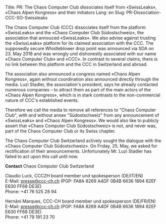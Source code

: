 Title: PR: The Chaos Computer Club dissociates itself from «SwissLeaks», «Chaos Alpen Kongress» and their initiators
Lang: en
Slug: PR-Dissociation-CCC-SO-Swissleaks

The Chaos Computer Club (CCC) dissociates itself from the platform «SwissLeaks» and the «Chaos Computer Club Südostschweiz», the association that annouced «SwissLeaks». We also advise against trusting the «SwissLeaks» platform for its claimed association with the CCC. The supposedly secure Whistleblower drop point was announced via SDA on 23. May 2018 and was wrongly und dishonestly associated with our name «Chaos Computer Club» and «CCC». In contrast to several claims, there is no link between this platform and the CCC in Switzerland and abroad.

The association also announced a congress named «Chaos Alpen Kongress», again without coordination also announced directly through the media. Luzi Stadler, the association's president, says he already contacted numerous companies – to attract them as part of the main actors of the «Chaos Alpen Kongress», which is in stark contrasts to the non-commercial nature of CCC's established events.

Therefore we call the media to remove all references to "Chaos Computer Club", with and without annex "Südostschweiz" from any announcement of «SwissLeaks» and «Chaos Alpen Kongress». We would also like to publicly assert that «Chaos Computer Club Südostschweiz» is not, and never was, part of the Chaos Computer Club or its Swiss chapter.

The Chaos Computer Club Switzerland actively sought the dialogue with the «Chaos Computer Club Südostschweiz». On Friday, 25. May, we asked for rectification of their announcements. Unfortunately Mr. Luzi Stadler has failed to act upon this call until now.

**Contact**
Chaos Computer Club Switzerland

Claudio Luck, CCCZH board member und spokesperson (DE/IT/EN)  
E-Mail: presse@ccc-ch.ch (PGP: FA8A 8269 A4DF 0B4B 6636 1894 82EF E630 FF68 DE3E)  
Phone: +41 76 525 28 94

Hernâni Marques, CCC-CH board member und spokesperson (DE/FR/EN)  
E-Mail: presse@ccc-ch.ch (PGP: FA8A 8269 A4DF 0B4B 6636 1894 82EF E630 FF68 DE3E)  
Phone: +41 79 191 23 70
